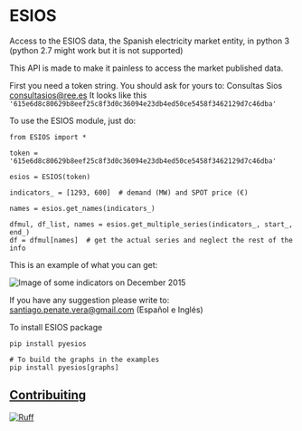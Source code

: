 # ESIOS
Access to the ESIOS data, the Spanish electricity market entity, in python 3 
(python 2.7 might work but it is not supported)

This API is made to make it painless to access the market published data.

First you need a token string. You should ask for yours to: Consultas Sios <consultasios@ree.es>
It looks like this
`'615e6d8c80629b8eef25c8f3d0c36094e23db4ed50ce5458f3462129d7c46dba'`

To use the ESIOS module, just do:

```
from ESIOS import *

token = '615e6d8c80629b8eef25c8f3d0c36094e23db4ed50ce5458f3462129d7c46dba'

esios = ESIOS(token)

indicators_ = [1293, 600]  # demand (MW) and SPOT price (€)

names = esios.get_names(indicators_)

dfmul, df_list, names = esios.get_multiple_series(indicators_, start_, end_)
df = dfmul[names]  # get the actual series and neglect the rest of the info
```

This is an example of what you can get:

![Image of some indicators on December 2015](https://github.com/SanPen/ESIOS/blob/master/example.png)

If you have any suggestion please write to: <santiago.penate.vera@gmail.com> (Español e Inglés)

To install ESIOS package

```
pip install pyesios

# To build the graphs in the examples
pip install pyesios[graphs]
```

## [Contribuiting](./CONTRIBUITING.md) 



[![Ruff](https://img.shields.io/endpoint?url=https://raw.githubusercontent.com/astral-sh/ruff/main/assets/badge/v2.json)](https://github.com/astral-sh/ruff)